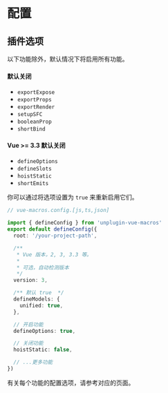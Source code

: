# 配置

## 插件选项

以下功能除外，默认情况下将启用所有功能。

#### 默认关闭

- `exportExpose`
- `exportProps`
- `exportRender`
- `setupSFC`
- `booleanProp`
- `shortBind`

#### Vue >= 3.3 默认关闭

- `defineOptions`
- `defineSlots`
- `hoistStatic`
- `shortEmits`

你可以通过将选项设置为 `true` 来重新启用它们。

```ts twoslash [vue-macros.config.ts(js|ts|json)]
// vue-macros.config.[js,ts,json]

import { defineConfig } from 'unplugin-vue-macros'
export default defineConfig({
  root: '/your-project-path',

  /**
   * Vue 版本，2, 3, 3.3 等。
   *
   * 可选，自动检测版本
   */
  version: 3,

  /** 默认 true  */
  defineModels: {
    unified: true,
  },

  // 开启功能
  defineOptions: true,

  // 关闭功能
  hoistStatic: false,

  // ...更多功能
})
```

有关每个功能的配置选项，请参考对应的页面。

